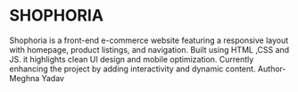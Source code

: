 # SHOPHORIA
Shophoria is a front-end e-commerce website featuring a responsive layout with homepage, product listings, and navigation. Built using HTML ,CSS and JS. it highlights clean UI design and mobile optimization. Currently enhancing the project by adding interactivity and dynamic content. 
Author-Meghna Yadav
